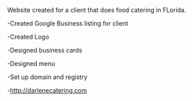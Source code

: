 Website created for a client that does food catering in FLorida.

-Created Google Business listing for client

-Created Logo

-Designed business cards

-Designed menu

-Set up domain and registry

-http://darlenecatering.com
